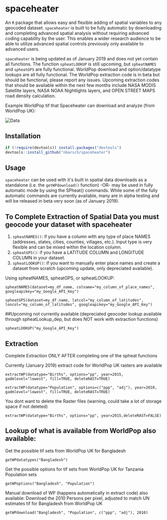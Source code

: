 # spaceheater

An `R` package that allows easy and flexible adding of spatial variables to any geocoded dataset.  ```spaceheater``` is built to be fully automatic by downloading and completing advanced spatial analysis without requiring advanced coding capability by the user. This enables a wider research audience to be able to utilize advanced spatial controls previously only available to advanced users.

```spaceheater``` is being updated as of January 2019 and does not yet contain all functions. The function ```spheatLOOKUP``` is still upcoming, but ```spheatNAMES``` and ```spheatGPS``` are fully functional. WorldPop download and option/datatype lookups are all fully functional.  The WorldPop extraction code is in beta but should be functional, please report any issues.  Upcoming extraction codes that should be available within the next few months include NASA MODIS Satellite layers, NASA NOAA Nightlights layers, and OPEN STREET MAPS road density calculation.

Example WorldPop tif that Spaceheater can download and analyze (from WorldPop UK):

![Data](/SpaceheaterExampleBangladesh.png?raw=true "Spaceheater Data")

## Installation

```r
if (!require(devtools)) install.packages("devtools")
devtools::install_github("nbarsch/spaceheater")
```

## Usage
```spaceheater``` can be used with it's built in spatial data downloads as a standalone (i.e. the ```getWPdownload()``` function) -OR- may be used in fully automatic mode by using the SPheat() commands. While some of the fully automatic commands are currently available, many are in alpha testing and will be released in beta very soon (as of January 2019). 

## To Complete Extraction of Spatial Data you must geocode your dataset with spaceheater
1. ```spheatNAMES()```: if you have a column with any type of place NAMES (addresses, states, cities, counties, villages, etc.).  Input type is very flexible and can be mixed within the location column. 
2. ```spheatGPS()```: if you have a LATITUDE COLUMN and LONGITUDE COLUMN in your dataset.
3. ```spheatLOOKUP()```: if you want to manually enter place names and create a dataset from scratch (upcoming update, only depreciated available).

Using spheatNAMES, spheatGPS, or spheatLOOKUP:

```spheatNAMES(dataset=my_df_name, colname="my_column_of_place_names", googleapikey="my_Google_API_Key")```

```spheatGPS(dataset=my_df_name, latcol="my_column_of_latitudes", loncol="my_column_of_latitudes", googleapikey="my_Google_API_Key")```

##Upcoming not currently available (depreciated geocoder lookup available through spheatLookup_dep, but does NOT work with extraction functions)

```spheatLOOKUP("my_Google_API_Key")```


## Extraction

Complete Extraction ONLY AFTER completing one of the spheat functions

Currently (January 2019) extract code for WorldPop UK rasters are available

```extractWP(datatype="Births", options="pp", year=2015, gadmlevel="lowest", fill=TRUE, deleteRAST=TRUE)```

```extractWP(datatype="Population", options=c("ppp", "adj"), year=2010, gadmlevel="lowest", fill=TRUE, deleteRAST=TRUE)```

You dont want to delete the Raster files (warning, could take a lot of storage space if not deleted)

```extractWP(datatype="Births", options="pp", year=2015,deleteRAST=FALSE)```


## Lookup of what is available from WorldPop also available:

Get the possible tif sets from WorldPop UK for Bangladesh

```getWPdatatypes("Bangladesh")```

Get the possible options for tif sets from WorldPop UK for Tanzania Population sets

```getWPoptions("Bangladesh", "Population")```

Manual download of WP (happens automatically in extract code) also available:
Download the 2010 Persons per pixel, adjusted to match UN estimates tif for Bangladesh from WorldPop UK

```getWPdownload("Bangladesh", "Population", c("ppp", "adj"), 2010)```







